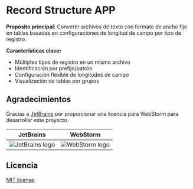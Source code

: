 # Record Structure APP

**Propósito principal:** Convertir archivos de texto con formato de ancho fijo en tablas basadas en configuraciones de
longitud de campo por tipo de registro.

**Características clave:**

* Múltiples tipos de registro en un mismo archivo
* Identificación por prefijo/patrón
* Configuración flexible de longitudes de campo
* Visualización de tablas por grupos

## Agradecimientos

Gracias a [JetBrains](https://www.jetbrains.com/?from=SoftN%20CMS) por proporcionar una licencia para WebStorm para
desarrollar este proyecto.

| JetBrains                              | WebStorm                             |
|----------------------------------------|--------------------------------------|
| ![JetBrains logo][resources-jetbrains] | ![WebStorm logo][resources-webstorm] |

## Licencia

[MIT license](LICENSE).

[resources-jetbrains]:https://resources.jetbrains.com/storage/products/company/brand/logos/jetbrains.svg

[resources-webstorm]:https://resources.jetbrains.com/storage/products/company/brand/logos/WebStorm_icon.svg
